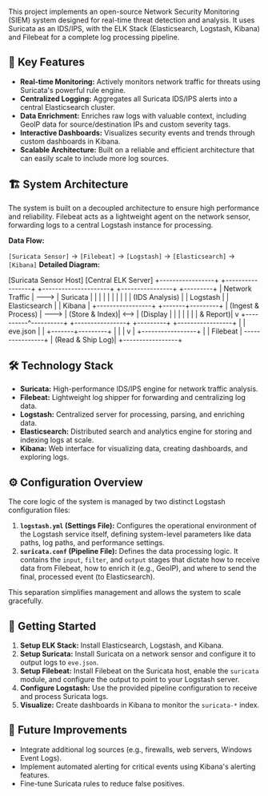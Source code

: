 This project implements an open-source Network Security Monitoring (SIEM) system designed for real-time threat detection and analysis. It uses Suricata as an IDS/IPS, with the ELK Stack (Elasticsearch, Logstash, Kibana) and Filebeat for a complete log processing pipeline.

## 🚀 Key Features

- **Real-time Monitoring:** Actively monitors network traffic for threats using Suricata's powerful rule engine.
- **Centralized Logging:** Aggregates all Suricata IDS/IPS alerts into a central Elasticsearch cluster.
- **Data Enrichment:** Enriches raw logs with valuable context, including GeoIP data for source/destination IPs and custom severity tags.
- **Interactive Dashboards:** Visualizes security events and trends through custom dashboards in Kibana.
- **Scalable Architecture:** Built on a reliable and efficient architecture that can easily scale to include more log sources.

## 🏗️ System Architecture

The system is built on a decoupled architecture to ensure high performance and reliability. Filebeat acts as a lightweight agent on the network sensor, forwarding logs to a central Logstash instance for processing.

**Data Flow:**

`[Suricata Sensor]` -> `[Filebeat]` -> `[Logstash]` -> `[Elasticsearch]` -> `[Kibana]`
**Detailed Diagram:**

[Suricata Sensor Host]                         [Central ELK Server]
+-----------------+      +-----------------+      +---------------------+      +----------------+      +---------+
| Network Traffic | ---> |    Suricata     |      |                     |      |                |      |         |
|                 |      | (IDS Analysis)  |      |      Logstash       |      |  Elasticsearch |      |  Kibana |
+-----------------+      +-------+---------+      | (Ingest & Process)  | ---> | (Store & Index)| <--> | (Display |
                                 |                |                     |      |                |      | & Report)|
                                 v                +----------^----------+      +----------------+      +---------+
                         +-----------------+                 |
                         |   eve.json      |                 |
                         +-------+---------+                 |
                                 |                           |
                                 v                           |
                         +-----------------+                 |
                         |     Filebeat    | ----------------+
                         | (Read & Ship Log)|
                         +-----------------+
## 🛠️ Technology Stack

-   **Suricata:** High-performance IDS/IPS engine for network traffic analysis.
-   **Filebeat:** Lightweight log shipper for forwarding and centralizing log data.
-   **Logstash:** Centralized server for processing, parsing, and enriching data.
-   **Elasticsearch:** Distributed search and analytics engine for storing and indexing logs at scale.
-   **Kibana:** Web interface for visualizing data, creating dashboards, and exploring logs.

## ⚙️ Configuration Overview

The core logic of the system is managed by two distinct Logstash configuration files:

1.  **`logstash.yml` (Settings File):** Configures the operational environment of the Logstash service itself, defining system-level parameters like data paths, log paths, and performance settings.
2.  **`suricata.conf` (Pipeline File):** Defines the data processing logic. It contains the `input`, `filter`, and `output` stages that dictate how to receive data from Filebeat, how to enrich it (e.g., GeoIP), and where to send the final, processed event (to Elasticsearch).

This separation simplifies management and allows the system to scale gracefully.

## 🚀 Getting Started

1.  **Setup ELK Stack:** Install Elasticsearch, Logstash, and Kibana.
2.  **Setup Suricata:** Install Suricata on a network sensor and configure it to output logs to `eve.json`.
3.  **Setup Filebeat:** Install Filebeat on the Suricata host, enable the `suricata` module, and configure the output to point to your Logstash server.
4.  **Configure Logstash:** Use the provided pipeline configuration to receive and process Suricata logs.
5.  **Visualize:** Create dashboards in Kibana to monitor the `suricata-*` index.

## 🔮 Future Improvements

-   Integrate additional log sources (e.g., firewalls, web servers, Windows Event Logs).
-   Implement automated alerting for critical events using Kibana's alerting features.
-   Fine-tune Suricata rules to reduce false positives.
